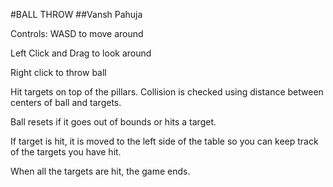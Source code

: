 #BALL THROW
##Vansh Pahuja

Controls:
WASD to move around

Left Click and Drag to look around

Right click to throw ball


Hit targets on top of the pillars. Collision is checked using distance between centers of ball and targets.

Ball resets if it goes out of bounds or hits a target.

If target is hit, it is moved to the left side of the table so you can keep track of the targets you have hit.

When all the targets are hit, the game ends.
